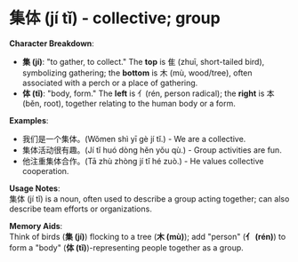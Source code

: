 # **集体 (jí tǐ) - collective; group**

**Character Breakdown**:  
- **集 (jí)**: "to gather, to collect." The **top** is 隹 (zhuī, short-tailed bird), symbolizing gathering; the **bottom** is 木 (mù, wood/tree), often associated with a perch or a place of gathering.  
- **体 (tǐ)**: "body, form." The **left** is 亻(rén, person radical); the **right** is 本 (běn, root), together relating to the human body or a form.

**Examples**:  
- 我们是一个集体。(Wǒmen shì yī gè jí tǐ.) - We are a collective.  
- 集体活动很有趣。(Jí tǐ huó dòng hěn yǒu qù.) - Group activities are fun.  
- 他注重集体合作。(Tā zhù zhòng jí tǐ hé zuò.) - He values collective cooperation.

**Usage Notes**:  
集体 (jí tǐ) is a noun, often used to describe a group acting together; can also describe team efforts or organizations.

**Memory Aids**:  
Think of birds (**集 (jí)**) flocking to a tree (**木 (mù)**); add "person" (**亻 (rén)**) to form a "body" (**体 (tǐ)**)-representing people together as a group.